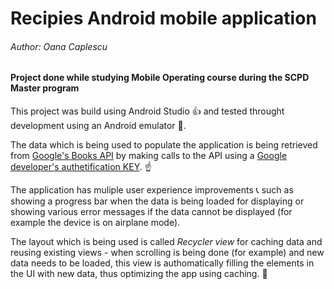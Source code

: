 # Recipies Android mobile application

###### Author: Oana Caplescu


#### Project done while studying Mobile Operating course during the SCPD Master program




This project was build using Android Studio :+1: and tested throught development using an Android emulator :iphone:.

The data which is being used to populate the application is being retrieved from [Google's Books API](https://developers.google.com/books/) by making calls to the API using a [Google developer's authetification KEY](https://cloud.google.com/docs/authentication/api-keys). :point_up:

The application has muliple user experience improvements :telephone_receiver: such as showing a progress bar when the data is being loaded for displaying or showing various error messages if the data cannot be displayed (for example the device is on airplane mode). 

The layout which is being used is called _Recycler view_ for caching data and reusing existing views - when scrolling is being done (for example) and new data needs to be loaded, this view is authomatically filling the elements in the UI with new data, thus optimizing the app using caching. :raised_hands:
